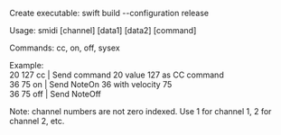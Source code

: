 Create executable: swift build --configuration release
    
Usage: smidi [channel] [data1] [data2] [command]   
    
Commands: cc, on, off, sysex    
    
Example:    
20 127 cc  |  Send command 20 value 127 as CC command    
36 75 on   |  Send NoteOn 36 with velocity 75    
36 75 off  |  Send NoteOff     
    
Note: channel numbers are not zero indexed. Use 1 for channel 1, 2 for channel 2, etc.
